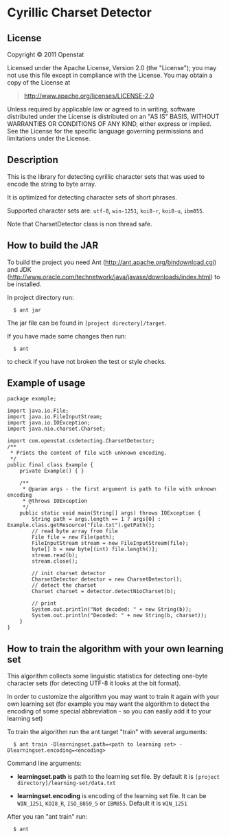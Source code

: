 Cyrillic Charset Detector
=========================

License
-------

Copyright  &copy;  2011 Openstat

Licensed under the Apache License, Version 2.0 (the "License");
you may not use this file except in compliance with the License.
You may obtain a copy of the License at

>   http://www.apache.org/licenses/LICENSE-2.0

Unless required by applicable law or agreed to in writing, software
distributed under the License is distributed on an "AS IS" BASIS,
WITHOUT WARRANTIES OR CONDITIONS OF ANY KIND, either express or implied.
See the License for the specific language governing permissions and
limitations under the License.


Description
-----------

This is the library for detecting cyrillic character sets that was used to encode the string to byte array.

It is optimized for detecting character sets of short phrases.

Supported character sets are: `utf-8`, `win-1251`, `koi8-r`, `koi8-u`, `ibm855`.

Note that CharsetDetector class is non thread safe.


How to build the JAR
--------------------

To build the project you need Ant (http://ant.apache.org/bindownload.cgi)
and JDK (http://www.oracle.com/technetwork/java/javase/downloads/index.html) to be installed.

In project directory run:

      $ ant jar

The jar file can be found in `[project directory]/target`.

If you have made some changes then run:

      $ ant

to check if you have not broken the test or style checks.


Example of usage
----------------

    package example;

    import java.io.File;
    import java.io.FileInputStream;
    import java.io.IOException;
    import java.nio.charset.Charset;

    import com.openstat.csdetecting.CharsetDetector;
    /**
     * Prints the content of file with unknown encoding.
     */
    public final class Example {
        private Example() { }

        /**
         * @param args - the first argument is path to file with unknown encoding
         * @throws IOException
         */
        public static void main(String[] args) throws IOException {
            String path = args.length == 1 ? args[0] : Example.class.getResource("file.txt").getPath();
            // read byte array from file
            File file = new File(path);
            FileInputStream stream = new FileInputStream(file);
            byte[] b = new byte[(int) file.length()];
            stream.read(b);
            stream.close();

            // init charset detector
            CharsetDetector detector = new CharsetDetector();
            // detect the charset
            Charset charset = detector.detectNioCharset(b);

            // print
            System.out.println("Not decoded: " + new String(b));
            System.out.println("Decoded: " + new String(b, charset));
        }
    }


How to train the algorithm with your own learning set
-----------------------------------------------------

This algorithm collects some linguistic statistics for detecting one-byte character sets
(for detecting UTF-8 it looks at the bit format).

In order to customize the algorithm you may want to train it again with your own learning set
(for example you may want the algorithm to detect the encoding of some special abbreviation -
so you can easily add it to your learning set)

To train the algorithm run the ant target "train" with several arguments:

      $ ant train -Dlearningset.path=<path to learning set> -Dlearningset.encoding=<encoding>

Command line arguments:

 - **learningset.path** is path to the learning set file. By default it is
       `[project directory]/learning-set/data.txt`

 - **learningset.encoding** is encoding of the learning set file. It can be `WIN_1251`, `KOI8_R`, `ISO_8859_5`
        or `IBM855`. Default it is `WIN_1251`

After you ran "ant train" run:

      $ ant

